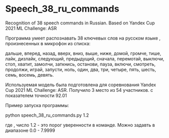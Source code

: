 # Speech_38_ru_commands
Recognition of 38 speech commands in Russian. Based on Yandex Cup 2021 ML Challenge: ASR

Программа умеет распознавать 38 ключевых слов на русском языке , произнесенных в микрофон из списка:

дальше, вперед, назад, вверх, вниз, выше, ниже, домой, громче, тише, лайк, дизлайк, следующий, предыдущий, сначала, перемотай, выключи, стоп, хватит, замолчи, заткнись, останови, пауза, включи, смотреть, продолжи, играй, запусти, ноль, один, два, три, четыре, пять, шесть, семь, восемь, девять.

Используемая модель была подготовлена для соревнования Yandex Cup 2021 ML Challenge: ASR. Получило 3 место из 54 участников. с показателем точности 92.01

Пример запуска программы:

python speech_38_ru_commands.py 1.2

где , число 1.2 - это порог уверенности в команде. Можно задавть в диапазоне  0.0 - 7.9999

